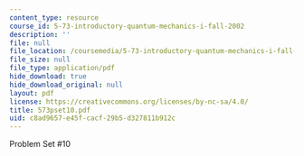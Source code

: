 ```yaml
---
content_type: resource
course_id: 5-73-introductory-quantum-mechanics-i-fall-2002
description: ''
file: null
file_location: /coursemedia/5-73-introductory-quantum-mechanics-i-fall-2002/c8ad9657e45fcacf29b5d327811b912c_573pset10.pdf
file_size: null
file_type: application/pdf
hide_download: true
hide_download_original: null
layout: pdf
license: https://creativecommons.org/licenses/by-nc-sa/4.0/
title: 573pset10.pdf
uid: c8ad9657-e45f-cacf-29b5-d327811b912c
---
```

Problem Set #10